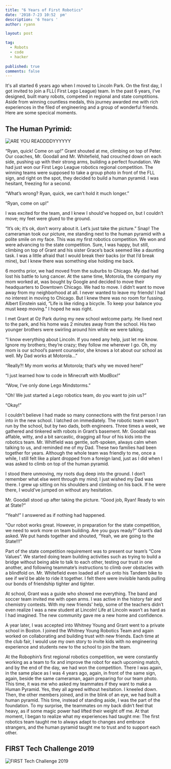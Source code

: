 ```yaml
---
title: "6 Years of First Robotics"
date: '2018-7-23 10:52	pm'
description: '6 Years '
author: ryann	

layout: post

tag:
  - Robots
  - code
  - hacker
  
published: true
comments: false
---
```


<span class="drop-cap">I</span>t's all started 6 years ago when I moved to Lincoln Park. On the first day, I got invited to join a FLL( First Lego League) team. In the past 6 years, I've designed, built many robots, competed in regional and state comptitions. Aside from winning countless medals, this journey awarded me with rich experiences in the filed of engineering and a group of wonderful friends. Here are some specical moments. 



## The Human Pyrimid:

![ARE YOU READDDDYYYYYY](https://x-ry.github.io/assets/images/posts/DSC_0117.JPG)


“Ryan, quick! Come on up!” Grant shouted at me, climbing on top of Peter. Our coaches, Mr. Goodall and Mr. Whitefield, had crouched down on each side, pushing up with their strong arms, building a perfect foundation. We had just won our First Lego League robotics regional competition. The winning teams were supposed to take a group photo in front of the FLL sign, and right on the spot, they decided to build a human pyramid. I was hesitant, freezing for a second. 
  
“What’s wrong? Ryan, quick, we can’t hold it much longer.”

“Ryan, come on up!”

I was excited for the team, and I knew I should’ve hopped on, but I couldn’t move; my feet were glued to the ground.

“It’s ok; it’s ok, don’t worry about it. Let’s just take the picture.”
Snap! The cameraman took our picture, me standing next to the human pyramid with a polite smile on my face. This was my first robotics competition. We won and were advancing to the state competition. Sure, I was happy, but still, climbing on top of Grant and his sister Grace’s back seemed like a daunting task. I was a little afraid that I would break their backs (or that I’d break mine), but I knew there was something else holding me back.

6 months prior, we had moved from the suburbs to Chicago. My dad had lost his battle to lung cancer. At the same time, Motorola, the company my mom worked at, was bought by Google and decided to move their headquarters to Downtown Chicago. We had to move.
I didn’t want to move away from my neighborhood at all. I never wanted to leave my friends! I had no interest in moving to Chicago. But I knew there was no room for fussing. Albert Einstein said, “Life is like riding a bicycle. To keep your balance you must keep moving.” I hoped he was right.

I met Grant at Oz Park during my new school welcome party. He lived next to the park, and his home was 2 minutes away from the school. His two younger brothers were swirling around him while we were talking.

“I know everything about Lincoln. If you need any help, just let me know. Ignore my brothers; they’re crazy; they follow me wherever I go. Oh, my mom is our school’s parent counselor, she knows a lot about our school as well. My Dad works at Motorola…”

“Really?! My mom works at Motorola; that’s why we moved here!”

“I just learned how to code in Minecraft with ModBox!” 

“Wow, I’ve only done Lego Mindstorms.”

“Oh! We just started a Lego robotics team, do you want to join us?”

“Okay!”

I couldn’t believe I had made so many connections with the first person I ran into in the new school. I latched on immediately.
The robotic team wasn’t run by the school, but by two dads, both engineers. Three times a week, we gathered and tinkered with robots in Grant’s basement. Mr. Goodall was affable, witty, and a bit sarcastic, dragging all four of his kids into the robotics team. Mr. Whitfield was gentle, soft-spoken, always calm when talking to us, and reminded me of my Dad. These two families had been together for years. Although the whole team was friendly to me, once a while, I still felt like a plant dropped from a foreign land, just as I did when I was asked to climb on top of the human pyramid.

I stood there unmoving, my roots dug deep into the ground. I don’t remember what else went through my mind; I just wished my Dad was there. I grew up sitting on his shoulders and climbing on his back. If he were there, I would’ve jumped on without any hesitation. 

Mr. Goodall stood up after taking the picture. “Good job, Ryan! Ready to win at State?”

“Yeah!” I answered as if nothing had happened. 

“Our robot works great. However, in preparation for the state competition, we need to work more on team building. Are you guys ready?” Grant’s dad asked. We put hands together and shouted, “Yeah, we are going to the State!!!” 


Part of the state competition requirement was to present our team’s “Core Values”. We started doing team building activities such as trying to build a bridge without being able to talk to each other, testing our trust in one another, and following teammate’s instructions to climb over obstacles with a blindfold on. Mr. Whitefield even loaded all of us onto his Tandem bike to see if we’d be able to ride it together. I felt there were invisible hands pulling our bonds of friendship tighter and tighter.  

At school, Grant was a guide who showed me everything. The band and soccer team invited me with open arms. I was active in the history fair and chemistry contests. With my new friends' help, some of the teachers didn’t even realize I was a new student at Lincoln! Life at Lincoln wasn’t as hard as I had imagined. The new community gave me a new home and confidence.

A year later, I was accepted into Whitney Young and Grant went to a private school in Boston. I joined the Whitney Young Robotics 
Team and again worked on collaborating and building trust with new friends. Each time at the club fair, I would use my own story to invite kids with no engineering experience and students new to the school to join the team. 

At the Robophin’s first regional robotics competition, we were constantly working as a team to fix and improve the robot for each upcoming match, and by the end of the day, we had won the competition. There I was again, in the same place as I was 4 years ago, again, in front of the same sign, again, beside the same cameraman, again preparing for our team photo. This time, it was me who asked my teammates if they want to make a Human Pyramid. Yes, they all agreed without hesitation. I kneeled down. Then, the other members joined, and in the blink of an eye, we had built a human pyramid. This time, instead of standing aside, I was the part of the foundation. To my surprise, the teammates on my back didn’t feel that heavy, as if some magic power had lifted their weight off me. At that moment, I began to realize what my experiences had taught me: The first robotics team taught me to always adapt to changes and embrace strangers, and the human pyramid taught me to trust and to support each other. 

## FIRST Tech Challenge 2019
![FIRST Tech Challenge 2019 ](https://x-ry.github.io/assets/images/posts/Robotics/IMG_20171209_125408975.jpg)
